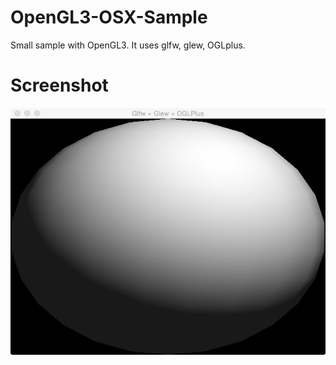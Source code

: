 # OpenGL3-OSX-Sample

Small sample with OpenGL3. It uses glfw, glew, OGLplus.

Screenshot
==========

![Screenshot](https://github.com/UnickSoft/OpenGL3-OSX-Sample/raw/master/screenshot.jpg)
